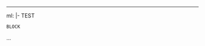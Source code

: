 ------------------------------------------------------------------------

ml: \|- TEST

    BLOCK

...
